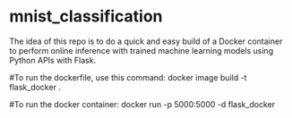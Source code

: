 # mnist_classification

The idea of this repo is to do a quick and easy build of a Docker container to perform online inference with trained machine learning models using Python APIs with Flask.

#To run the dockerfile, use this command:
docker image build -t flask_docker .

#To run the docker container:
docker run -p 5000:5000 -d flask_docker
